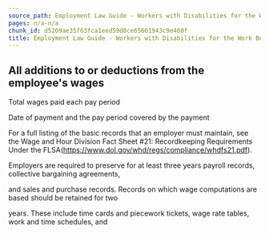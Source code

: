 ```yaml
---
source_path: Employment Law Guide - Workers with Disabilities for the Work Being Performed.md
pages: n/a-n/a
chunk_id: d5209ae35f63fca1eed59d8ce65661943c9e460f
title: Employment Law Guide - Workers with Disabilities for the Work Being Performed
---
```

## All additions to or deductions from the employee's wages

Total wages paid each pay period

Date of payment and the pay period covered by the payment

For a full listing of the basic records that an employer must maintain, see the Wage and Hour Division Fact Sheet #21: Recordkeeping Requirements Under the FLSA(https://www.dol.gov/whd/regs/compliance/whdfs21.pdf).

Employers are required to preserve for at least three years payroll records, collective bargaining agreements,

and sales and purchase records. Records on which wage computations are based should be retained for two

years. These include time cards and piecework tickets, wage rate tables, work and time schedules, and
